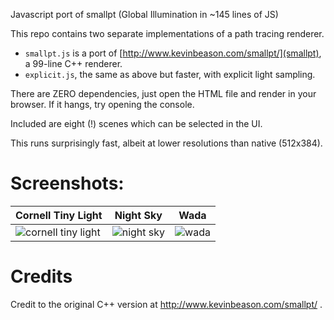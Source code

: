 Javascript port of smallpt (Global Illumination in ~145 lines of JS)

This repo contains two separate implementations of a path tracing renderer.

* `smallpt.js` is a port of [http://www.kevinbeason.com/smallpt/](smallpt), a 99-line C++ renderer.
* `explicit.js`, the same as above but faster, with explicit light sampling.

There are ZERO dependencies, just open the HTML file and render in your browser. If it hangs, try opening the console.

Included are eight (!) scenes which can be selected in the UI.

This runs surprisingly fast, albeit at lower resolutions than native (512x384).

# Screenshots:

Cornell Tiny Light | Night Sky | Wada
:------------------|-----------|-----
![cornell tiny light](https://github.com/shur-complement/js-smallpt/assets/139090555/4826fdd6-f434-4782-b063-9ec86863584a) | ![night sky](https://github.com/shur-complement/js-smallpt/assets/139090555/2e3148ec-443b-4c3c-96cc-e0f1a0755b5e) | ![wada](https://github.com/shur-complement/js-smallpt/assets/139090555/7fe1e735-b887-477c-b5f4-f1a34eeefded)

# Credits

Credit to the original C++ version at http://www.kevinbeason.com/smallpt/ .
